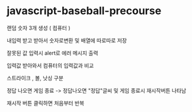 # javascript-baseball-precourse

랜덤 숫자 3개 생성 ( 컴퓨터 )

내입력 받고 받아서 숫자로변환 및 배열에 따로따로 저장

잘못된 값 입력시 alert로 에러 메시지 출력

입력값 받아와서 컴퓨터의 입력값과 비교

스트라이크 , 볼, 낫싱 구분

정답 나오면 게임 종료 -> 정답나오면 "정답"글씨 및
게임 종료시 재시작버튼 나타남

재시작 버튼 클릭하면 처음부터 반복
